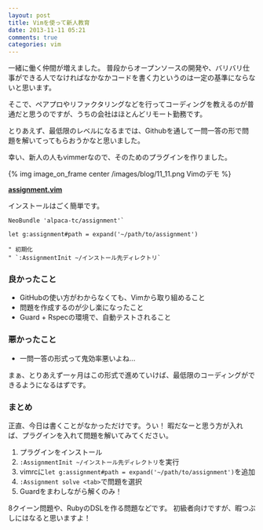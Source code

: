 ```yaml
---
layout: post
title: Vimを使って新人教育
date: 2013-11-11 05:21
comments: true
categories: vim
---
```


一緒に働く仲間が増えました。
普段からオープンソースの開発や、バリバリ仕事ができる人でなければなかなかコードを書く力というのは一定の基準にならないと思います。

そこで、ペアプロやリファクタリングなどを行ってコーディングを教えるのが普通だと思うのですが、うちの会社はほとんどリモート勤務です。

とりあえず、最低限のレベルになるまでは、Githubを通して一問一答の形で問題を解いてってもらおうかなと思いました。


幸い、新人の人もvimmerなので、そのためのプラグインを作りました。

{% img image_on_frame center /images/blog/11_11.png Vimのデモ %}

**[assignment.vim](https://github.com/enfactv/assignment)**

インストールはごく簡単です。

```vim
NeoBundle 'alpaca-tc/assignment'`

let g:assignment#path = expand('~/path/to/assignment')

" 初期化
" `:AssignmentInit ~/インストール先ディレクトリ`
```

### 良かったこと

- GitHubの使い方がわからなくても、Vimから取り組めること
- 問題を作成するのが少し楽になったこと
- Guard + Rspecの環境で、自動テストされること

### 悪かったこと

- 一問一答の形式って鬼効率悪いよね...


まぁ、とりあえず一ヶ月はこの形式で進めていけば、最低限のコーディングができるようになるはずです。

### まとめ

正直、今日は書くことがなかっただけです。うい！
暇だなーと思う方が入れば、プラグインを入れて問題を解いてみてください。

1. プラグインをインストール
2. `:AssignmentInit ~/インストール先ディレクトリ`を実行
3. vimrcに`let g:assignment#path = expand('~/path/to/assignment')`を追加
4. `:Assignment solve <tab>`で問題を選択
5. Guardをまわしながら解くのみ！

8クイーン問題や、RubyのDSLを作る問題などです。
初級者向けですが、暇つぶしにはなると思いますよ！

